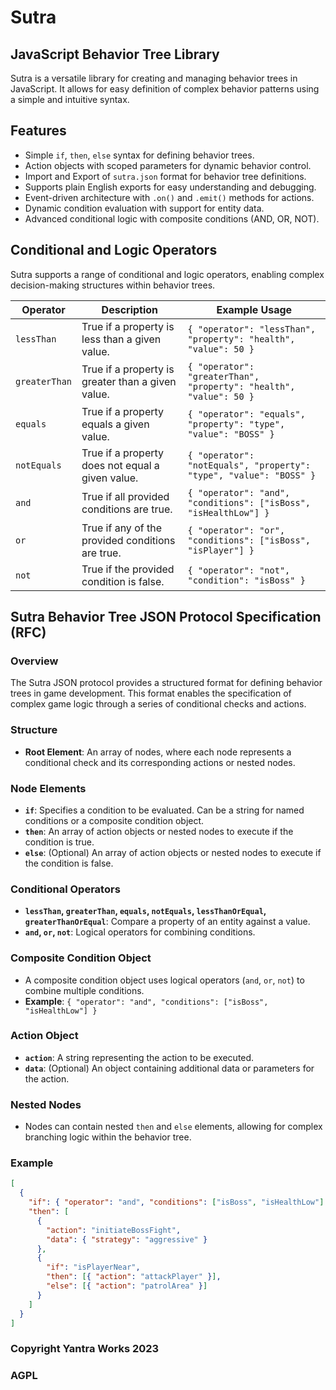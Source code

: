 # Sutra

## JavaScript Behavior Tree Library

Sutra is a versatile library for creating and managing behavior trees in JavaScript. It allows for easy definition of complex behavior patterns using a simple and intuitive syntax.

## Features

- Simple `if`, `then`, `else` syntax for defining behavior trees.
- Action objects with scoped parameters for dynamic behavior control.
- Import and Export of `sutra.json` format for behavior tree definitions.
- Supports plain English exports for easy understanding and debugging.
- Event-driven architecture with `.on()` and `.emit()` methods for actions.
- Dynamic condition evaluation with support for entity data.
- Advanced conditional logic with composite conditions (AND, OR, NOT).

## Conditional and Logic Operators

Sutra supports a range of conditional and logic operators, enabling complex decision-making structures within behavior trees.

| Operator     | Description                                      | Example Usage                                      |
|--------------|--------------------------------------------------|----------------------------------------------------|
| `lessThan`   | True if a property is less than a given value.   | `{ "operator": "lessThan", "property": "health", "value": 50 }` |
| `greaterThan`| True if a property is greater than a given value.| `{ "operator": "greaterThan", "property": "health", "value": 50 }` |
| `equals`     | True if a property equals a given value.         | `{ "operator": "equals", "property": "type", "value": "BOSS" }` |
| `notEquals`  | True if a property does not equal a given value. | `{ "operator": "notEquals", "property": "type", "value": "BOSS" }` |
| `and`        | True if all provided conditions are true.        | `{ "operator": "and", "conditions": ["isBoss", "isHealthLow"] }` |
| `or`         | True if any of the provided conditions are true. | `{ "operator": "or", "conditions": ["isBoss", "isPlayer"] }` |
| `not`        | True if the provided condition is false.         | `{ "operator": "not", "condition": "isBoss" }` |


## Sutra Behavior Tree JSON Protocol Specification (RFC)

### Overview
The Sutra JSON protocol provides a structured format for defining behavior trees in game development. This format enables the specification of complex game logic through a series of conditional checks and actions.

### Structure

- **Root Element**: An array of nodes, where each node represents a conditional check and its corresponding actions or nested nodes.

### Node Elements

- **`if`**: Specifies a condition to be evaluated. Can be a string for named conditions or a composite condition object.
- **`then`**: An array of action objects or nested nodes to execute if the condition is true.
- **`else`**: (Optional) An array of action objects or nested nodes to execute if the condition is false.

### Conditional Operators

- **`lessThan`, `greaterThan`, `equals`, `notEquals`, `lessThanOrEqual`, `greaterThanOrEqual`**: Compare a property of an entity against a value.
- **`and`, `or`, `not`**: Logical operators for combining conditions.

### Composite Condition Object

- A composite condition object uses logical operators (`and`, `or`, `not`) to combine multiple conditions.
- **Example**: `{ "operator": "and", "conditions": ["isBoss", "isHealthLow"] }`

### Action Object

- **`action`**: A string representing the action to be executed.
- **`data`**: (Optional) An object containing additional data or parameters for the action.

### Nested Nodes

- Nodes can contain nested `then` and `else` elements, allowing for complex branching logic within the behavior tree.

### Example

```json
[
  {
    "if": { "operator": "and", "conditions": ["isBoss", "isHealthLow"] },
    "then": [
      {
        "action": "initiateBossFight",
        "data": { "strategy": "aggressive" }
      },
      {
        "if": "isPlayerNear",
        "then": [{ "action": "attackPlayer" }],
        "else": [{ "action": "patrolArea" }]
      }
    ]
  }
]
```

### Copyright Yantra Works 2023
### AGPL